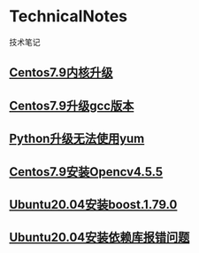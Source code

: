 # TechnicalNotes
技术笔记

## [Centos7.9内核升级](https://github.com/TeslaHou/TechnicalNotes/blob/main/Centos7.9%E5%86%85%E6%A0%B8%E5%8D%87%E7%BA%A7)

## [Centos7.9升级gcc版本](https://github.com/TeslaHou/TechnicalNotes/blob/main/Centos7.9%E5%8D%87%E7%BA%A7gcc%E7%89%88%E6%9C%AC)

## [Python升级无法使用yum](https://github.com/TeslaHou/TechnicalNotes/blob/main/Python%E5%8D%87%E7%BA%A7%E6%97%A0%E6%B3%95%E4%BD%BF%E7%94%A8yum)

## [Centos7.9安装Opencv4.5.5](https://github.com/TeslaHou/TechnicalNotes/blob/main/Centos7.9%20%E5%AE%89%E8%A3%85%20opencv4.5.5)

## [Ubuntu20.04安装boost.1.79.0](https://github.com/TeslaHou/TechnicalNotes/blob/main/Ubuntu20.04%E5%AE%89%E8%A3%85boost.1.79.0)

## [Ubuntu20.04安装依赖库报错问题](https://github.com/TeslaHou/TechnicalNotes/blob/main/Ubuntu20.04%E5%AE%89%E8%A3%85%E5%BA%93%E4%BE%9D%E8%B5%96%E6%8A%A5%E9%94%99)
